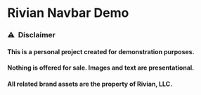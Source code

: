 # Rivian Navbar Demo

### ⚠️&nbsp;&nbsp;Disclaimer

#### This is a personal project created for demonstration purposes.

#### Nothing is offered for sale. Images and text are presentational.

#### All related brand assets are the property of Rivian, LLC.
